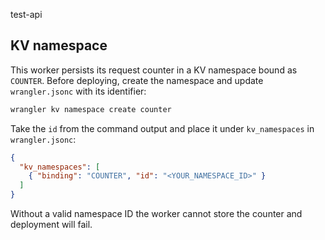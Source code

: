 test-api

## KV namespace

This worker persists its request counter in a KV namespace bound as
`COUNTER`. Before deploying, create the namespace and update
`wrangler.jsonc` with its identifier:

```bash
wrangler kv namespace create counter
```

Take the `id` from the command output and place it under
`kv_namespaces` in `wrangler.jsonc`:

```json
{
  "kv_namespaces": [
    { "binding": "COUNTER", "id": "<YOUR_NAMESPACE_ID>" }
  ]
}
```

Without a valid namespace ID the worker cannot store the counter and
deployment will fail.
